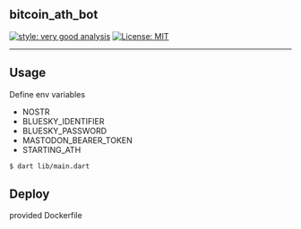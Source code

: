 ## bitcoin_ath_bot

[![style: very good analysis][very_good_analysis_badge]][very_good_analysis_link]
[![License: MIT][license_badge]][license_link]

---

## Usage

Define env variables
- NOSTR
- BLUESKY_IDENTIFIER
- BLUESKY_PASSWORD
- MASTODON_BEARER_TOKEN
- STARTING_ATH

```sh
$ dart lib/main.dart
```

## Deploy

provided Dockerfile


[license_badge]: https://img.shields.io/badge/license-MIT-blue.svg
[license_link]: https://opensource.org/licenses/MIT
[very_good_analysis_badge]: https://img.shields.io/badge/style-very_good_analysis-B22C89.svg
[very_good_analysis_link]: https://pub.dev/packages/very_good_analysis
